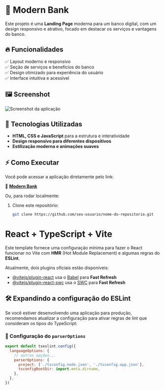 # 🏦 Modern Bank  

Este projeto é uma **Landing Page** moderna para um banco digital, com um design responsivo e atrativo, focado em destacar os serviços e vantagens do banco.  

## 🔥 Funcionalidades  

✅ Layout moderno e responsivo  
✅ Seção de serviços e benefícios do banco  
✅ Design otimizado para experiência do usuário  
✅ Interface intuitiva e acessível  

## 🖼️ Screenshot  

![Screenshot da aplicação](Bank.png)  


## 🚀 Tecnologias Utilizadas  

- **HTML, CSS e JavaScript** para a estrutura e interatividade  
- **Design responsivo para diferentes dispositivos**  
- **Estilização moderna e animações suaves**  

## ⚡ Como Executar  

Você pode acessar a aplicação diretamente pelo link:  

🔗 **[Modern Bank](https://modernbankhoo.netlify.app)**  

Ou, para rodar localmente:  

1. Clone este repositório:  
   ```bash
   git clone https://github.com/seu-usuario/nome-do-repositorio.git

# React + TypeScript + Vite  

Este template fornece uma configuração mínima para fazer o React funcionar no Vite com **HMR** (Hot Module Replacement) e algumas regras do **ESLint**.  

Atualmente, dois plugins oficiais estão disponíveis:  

- [@vitejs/plugin-react](https://github.com/vitejs/vite-plugin-react/blob/main/packages/plugin-react/README.md) usa o [Babel](https://babeljs.io/) para **Fast Refresh**  
- [@vitejs/plugin-react-swc](https://github.com/vitejs/vite-plugin-react-swc) usa o [SWC](https://swc.rs/) para **Fast Refresh**  

## 🛠️ Expandindo a configuração do ESLint  

Se você estiver desenvolvendo uma aplicação para produção, recomendamos atualizar a configuração para ativar regras de lint que consideram os tipos do TypeScript:  

### 🔧 Configuração do `parserOptions`  

```js
export default tseslint.config({
  languageOptions: {
    // outras opções...
    parserOptions: {
      project: ['./tsconfig.node.json', './tsconfig.app.json'],
      tsconfigRootDir: import.meta.dirname,
    },
  },
})

